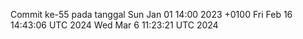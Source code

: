 Commit ke-55 pada tanggal Sun Jan 01 14:00 2023 +0100
Fri Feb 16 14:43:06 UTC 2024
Wed Mar  6 11:23:21 UTC 2024
